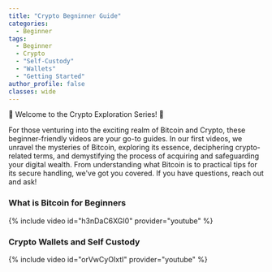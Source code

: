 ```yaml
---
title: "Crypto Begninner Guide"
categories:
  - Beginner
tags:
  - Beginner
  - Crypto
  - "Self-Custody"
  - "Wallets"
  - "Getting Started"
author_profile: false
classes: wide
---
```


🌟 Welcome to the Crypto Exploration Series! 🚀

For those venturing into the exciting realm of Bitcoin and Crypto, these beginner-friendly videos are your go-to guides. In our first videos, we unravel the mysteries of Bitcoin, exploring its essence, deciphering crypto-related terms, and demystifying the process of acquiring and safeguarding your digital wealth. From understanding what Bitcoin is to practical tips for its secure handling, we've got you covered.
If you have questions, reach out and ask!

### What is Bitcoin for Beginners

{% include video id="h3nDaC6XGI0" provider="youtube" %}

### Crypto Wallets and Self Custody

{% include video id="orVwCyOIxtI" provider="youtube" %}
